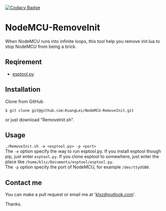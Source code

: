 [![Codacy Badge](https://api.codacy.com/project/badge/Grade/1f8aec977f0c456e8501819334adbc39)](https://www.codacy.com/app/KuangLei/NodeMCU-RemoveInit?utm_source=github.com&amp;utm_medium=referral&amp;utm_content=KuangLei/NodeMCU-RemoveInit&amp;utm_campaign=Badge_Grade)  

# NodeMCU-RemoveInit
When NodeMCU runs into infinite loops, this tool help you remove init.lua to stop NodeMCU from being a brick.

## Reqirement
* [esptool.py](https://github.com/espressif/esptool)

## Installation
Clone from GitHub  
```
$ git clone git@github.com:KuangLei/NodeMCU-RemoveInit.git
```
or just download "RemoveInit.sh".

## Usage
`./RemoveInit.sh -e <esptool.py> -p <port>`  
The `-e` option specify the way to run esptool.py. If you install esptool though pip, just enter `esptool.py`. If you clone esptool to somewhere, just enter the place like `/home/klsz/Documents/esptool/esptool.py`.  
The `-p` option specity the port of NodeMCU, for example `/dev/ttyUSB0`.

## Contact me
You can make a pull request or email me at 'klsz@outlook.com'.

Thanks.

